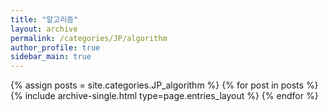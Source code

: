 ```yaml
---
title: "알고리즘"
layout: archive
permalink: /categories/JP/algorithm
author_profile: true
sidebar_main: true
---
```


{% assign posts = site.categories.JP_algorithm %}
{% for post in posts %} {% include archive-single.html type=page.entries_layout %}
{% endfor %}

